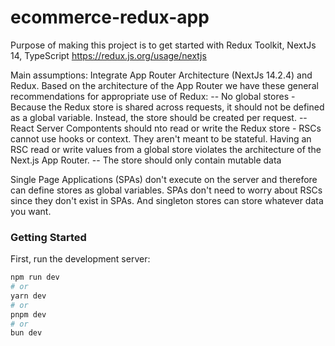 # ecommerce-redux-app

Purpose of making this project is to get started with Redux Toolkit, NextJs 14, TypeScript
https://redux.js.org/usage/nextjs

Main assumptions:
Integrate App Router Architecture (NextJs 14.2.4) and Redux. Based on the architecture of the App Router we have these general recommendations for appropriate use of Redux:
-- No global stores - Because the Redux store is shared across requests, it should not be defined as a global variable. Instead, the store should be created per request.
-- React Server Compontents should nto read or write the Redux store - RSCs cannot use hooks or context. They aren't meant to be stateful. Having an RSC read or write values from a global store violates the architecture of the Next.js App Router.
-- The store should only contain mutable data

Single Page Applications (SPAs) don't execute on the server and therefore can define stores as global variables. SPAs don't need to worry about RSCs since they don't exist in SPAs. And singleton stores can store whatever data you want.

### Getting Started

First, run the development server:

```bash
npm run dev
# or
yarn dev
# or
pnpm dev
# or
bun dev
```
